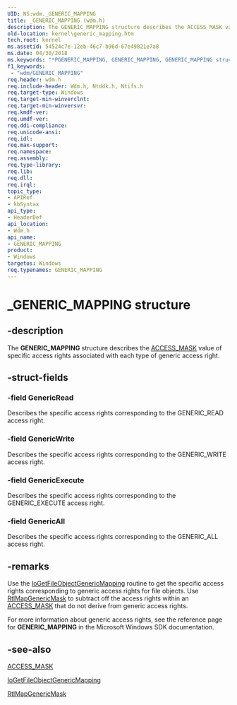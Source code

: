 ```yaml
---
UID: NS:wdm._GENERIC_MAPPING
title: _GENERIC_MAPPING (wdm.h)
description: The GENERIC_MAPPING structure describes the ACCESS_MASK value of specific access rights associated with each type of generic access right.
old-location: kernel\generic_mapping.htm
tech.root: kernel
ms.assetid: 54524c7e-12eb-46c7-b96d-67e49821e7a8
ms.date: 04/30/2018
ms.keywords: "*PGENERIC_MAPPING, GENERIC_MAPPING, GENERIC_MAPPING structure [Kernel-Mode Driver Architecture], PGENERIC_MAPPING, PGENERIC_MAPPING structure pointer [Kernel-Mode Driver Architecture], _GENERIC_MAPPING, kernel.generic_mapping, kstruct_b_488ee84c-2f22-4682-8b90-56e892f07f7b.xml, wdm/GENERIC_MAPPING, wdm/PGENERIC_MAPPING"
f1_keywords:
 - "wdm/GENERIC_MAPPING"
req.header: wdm.h
req.include-header: Wdm.h, Ntddk.h, Ntifs.h
req.target-type: Windows
req.target-min-winverclnt: 
req.target-min-winversvr: 
req.kmdf-ver: 
req.umdf-ver: 
req.ddi-compliance: 
req.unicode-ansi: 
req.idl: 
req.max-support: 
req.namespace: 
req.assembly: 
req.type-library: 
req.lib: 
req.dll: 
req.irql: 
topic_type:
- APIRef
- kbSyntax
api_type:
- HeaderDef
api_location:
- Wdm.h
api_name:
- GENERIC_MAPPING
product:
- Windows
targetos: Windows
req.typenames: GENERIC_MAPPING
---
```


# _GENERIC_MAPPING structure


## -description


The <b>GENERIC_MAPPING</b> structure describes the <a href="https://docs.microsoft.com/windows-hardware/drivers/kernel/access-mask">ACCESS_MASK</a> value of specific access rights associated with each type of generic access right.


## -struct-fields




### -field GenericRead

Describes the specific access rights corresponding to the GENERIC_READ access right.


### -field GenericWrite

Describes the specific access rights corresponding to the GENERIC_WRITE access right.


### -field GenericExecute

Describes the specific access rights corresponding to the GENERIC_EXECUTE access right.


### -field GenericAll

Describes the specific access rights corresponding to the GENERIC_ALL access right.


## -remarks



Use the <a href="https://docs.microsoft.com/windows-hardware/drivers/ddi/ntddk/nf-ntddk-iogetfileobjectgenericmapping">IoGetFileObjectGenericMapping</a> routine to get the specific access rights corresponding to generic access rights for file objects. Use <a href="https://docs.microsoft.com/windows-hardware/drivers/ddi/ntddk/nf-ntddk-rtlmapgenericmask">RtlMapGenericMask</a> to subtract off the access rights within an <a href="https://docs.microsoft.com/windows-hardware/drivers/kernel/access-mask">ACCESS_MASK</a> that do not derive from generic access rights.

For more information about generic access rights, see the reference page for <b>GENERIC_MAPPING</b> in the Microsoft Windows SDK documentation.




## -see-also




<a href="https://docs.microsoft.com/windows-hardware/drivers/kernel/access-mask">ACCESS_MASK</a>



<a href="https://docs.microsoft.com/windows-hardware/drivers/ddi/ntddk/nf-ntddk-iogetfileobjectgenericmapping">IoGetFileObjectGenericMapping</a>



<a href="https://docs.microsoft.com/windows-hardware/drivers/ddi/ntddk/nf-ntddk-rtlmapgenericmask">RtlMapGenericMask</a>
 

 

